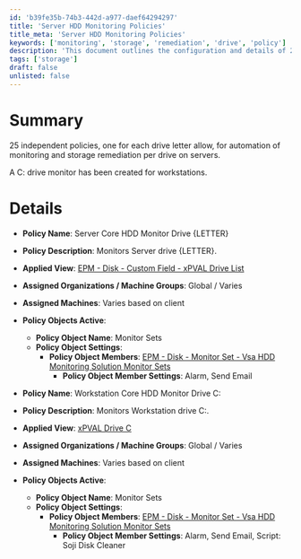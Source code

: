 ```yaml
---
id: 'b39fe35b-74b3-442d-a977-daef64294297'
title: 'Server HDD Monitoring Policies'
title_meta: 'Server HDD Monitoring Policies'
keywords: ['monitoring', 'storage', 'remediation', 'drive', 'policy']
description: 'This document outlines the configuration and details of 25 independent policies for monitoring and storage remediation for each drive letter on servers, including a specific monitor for the C: drive on workstations.'
tags: ['storage']
draft: false
unlisted: false
---
```

# Summary

25 independent policies, one for each drive letter allow, for automation of monitoring and storage remediation per drive on servers.

A C: drive monitor has been created for workstations.

# Details

- **Policy Name**: Server Core HDD Monitor Drive {LETTER}
- **Policy Description**: Monitors Server drive {LETTER}.
- **Applied View**: [EPM - Disk - Custom Field - xPVAL Drive List](https://proval.itglue.com/DOC-5078775-10793262)
- **Assigned Organizations / Machine Groups**: Global / Varies
- **Assigned Machines**: Varies based on client
- **Policy Objects Active**:
  - **Policy Object Name**: Monitor Sets
  - **Policy Object Settings**:
    - **Policy Object Members**: [EPM - Disk - Monitor Set - Vsa HDD Monitoring Solution Monitor Sets](https://proval.itglue.com/DOC-5078775-10793257)
      - **Policy Object Member Settings**: Alarm, Send Email

- **Policy Name**: Workstation Core HDD Monitor Drive C:
- **Policy Description**: Monitors Workstation drive C:.
- **Applied View**: [xPVAL Drive C](https://proval.itglue.com/DOC-5078775-10793262)
- **Assigned Organizations / Machine Groups**: Global / Varies
- **Assigned Machines**: Varies based on client
- **Policy Objects Active**:
  - **Policy Object Name**: Monitor Sets
  - **Policy Object Settings**:
    - **Policy Object Members**: [EPM - Disk - Monitor Set - Vsa HDD Monitoring Solution Monitor Sets](https://proval.itglue.com/DOC-5078775-10793257)
      - **Policy Object Member Settings**: Alarm, Send Email, Script: Soji Disk Cleaner











